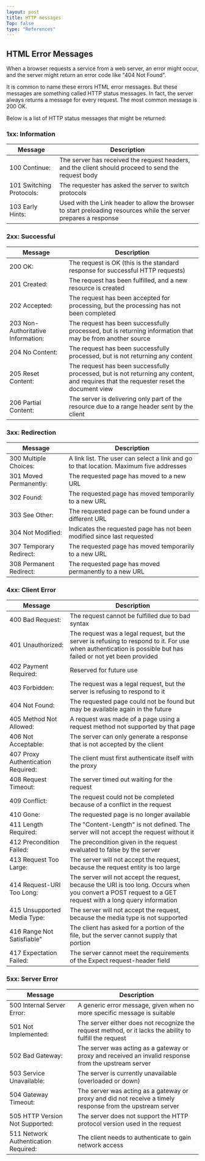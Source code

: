 ```yaml
---
layout: post
title: HTTP messages
Top: false
type: "References"
---
```

## HTML Error Messages

When a browser requests a service from a web server, an error might occur, and the server might return an error code like "404 Not Found".

It is common to name these errors HTML error messages. But these messages are something called HTTP status messages. In fact, the server always returns a message for every request. The most common message is 200 OK.

Below is a list of HTTP status messages that might be returned:

### 1xx: Information

| Message | Description |
| --- | --- |
| 100 Continue: | The server has received the request headers, and the client should proceed to send the request body |
| 101 Switching Protocols: | The requester has asked the server to switch protocols |
| 103 Early Hints: | Used with the Link header to allow the browser to start preloading resources while the server prepares a response |

### 2xx: Successful

| Message | Description |
| --- | --- |
| 200 OK: | The request is OK (this is the standard response for successful HTTP requests) |
| 201 Created: | The request has been fulfilled, and a new resource is created |
| 202 Accepted: | The request has been accepted for processing, but the processing has not been completed |
| 203 Non-Authoritative Information: |The request has been successfully processed, but is returning information that may be from another source |
| 204 No Content: | The request has been successfully processed, but is not returning any content |
| 205 Reset Content: | The request has been successfully processed, but is not returning any content, and requires that the requester reset the document view |
| 206 Partial Content: | The server is delivering only part of the resource due to a range header sent by the client |

### 3xx: Redirection

| Message | Description |
| --- | --- |
| 300 Multiple Choices: | A link list. The user can select a link and go to that location. Maximum five addresses |
| 301 Moved Permanently: | The requested page has moved to a new URL |
| 302 Found: | The requested page has moved temporarily to a new URL |
| 303 See Other: | The requested page can be found under a different URL |
| 304 Not Modified: | Indicates the requested page has not been modified since last requested |
| 307 Temporary Redirect: | The requested page has moved temporarily to a new URL |
| 308 Permanent Redirect: | The requested page has moved permanently to a new URL |

### 4xx: Client Error

| Message | Description |
| --- | --- |
| 400 Bad Request: | The request cannot be fulfilled due to bad syntax |
| 401 Unauthorized: | The request was a legal request, but the server is refusing to respond to it. For use when authentication is possible but has failed or not yet been provided |
| 402 Payment Required: | Reserved for future use |
| 403 Forbidden: | The request was a legal request, but the server is refusing to respond to it |
| 404 Not Found: | The requested page could not be found but may be available again in the future |
| 405 Method Not Allowed: | A request was made of a page using a request method not supported by that page |
| 406 Not Acceptable: | The server can only generate a response that is not accepted by the client |
| 407 Proxy Authentication Required: | The client must first authenticate itself with the proxy |
| 408 Request Timeout: | The server timed out waiting for the request |
| 409 Conflict: | The request could not be completed because of a conflict in the request |
| 410 Gone: | The requested page is no longer available |
| 411 Length Required: | The "Content-Length" is not defined. The server will not accept the request without it |
| 412 Precondition Failed: | The precondition given in the request evaluated to false by the server |
| 413 Request Too Large: | The server will not accept the request, because the request entity is too large |
| 414 Request-URI Too Long: | The server will not accept the request, because the URI is too long. Occurs when you convert a POST request to a GET request with a long query information |
| 415 Unsupported Media Type: | The server will not accept the request, because the media type is not supported |
| 416 Range Not Satisfiable" | The client has asked for a portion of the file, but the server cannot supply that portion |
| 417 Expectation Failed: | The server cannot meet the requirements of the Expect request-header field |

### 5xx: Server Error

| Message | Description |
| --- | --- |
| 500 Internal Server Error: | A generic error message, given when no more specific message is suitable |
| 501 Not Implemented: | The server either does not recognize the request method, or it lacks the ability to fulfill the request |
| 502 Bad Gateway: | The server was acting as a gateway or proxy and received an invalid response from the upstream server |
| 503 Service Unavailable: | The server is currently unavailable (overloaded or down) |
| 504 Gateway Timeout: | The server was acting as a gateway or proxy and did not receive a timely response from the upstream server |
| 505 HTTP Version Not Supported: | The server does not support the HTTP protocol version used in the request |
| 511 Network Authentication Required: | The client needs to authenticate to gain network access |